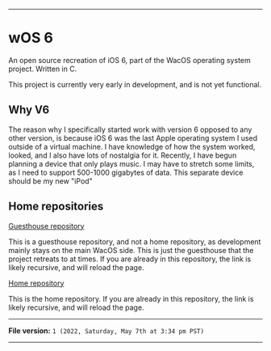 
***

# wOS 6

An open source recreation of iOS 6, part of the WacOS operating system project. Written in C.

This project is currently very early in development, and is not yet functional.

## Why V6

The reason why I specifically started work with version 6 opposed to any other version, is because iOS 6 was the last Apple operating system I used outside of a virtual machine. I have knowledge of how the system worked, looked, and I also have lots of nostalgia for it. Recently, I have begun planning a device that only plays music. I may have to stretch some limits, as I need to support 500-1000 gigabytes of data. This separate device should be my new "iPod"

## Home repositories

[Guesthouse repository](https://github.com/seanpm2001/wOS_6/)

This is a guesthouse repository, and not a home repository, as development mainly stays on the main WacOS side. This is just the guesthouse that the project retreats to at times. If you are already in this repository, the link is likely recursive, and will reload the page.

[Home repository](https://github.com/seanpm2001/WacOS/tree/WacOS-dev/wOS/6/)

This is the home repository. If you are already in this repository, the link is likely recursive, and will reload the page.

***

**File version:** `1 (2022, Saturday, May 7th at 3:34 pm PST)`

***
